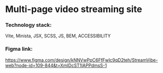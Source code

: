 # Multi-page video streaming site
### Technology stack:
Vite, Minista, JSX, SCSS, JS, BEM, ACCESSIBILITY
### Figma link:
https://www.figma.com/design/kNNVwPpC6FfFwIc9qD2teh/StreamVibe-web?node-id=109-844&t=XmIDcST1IAPPdmsS-1
